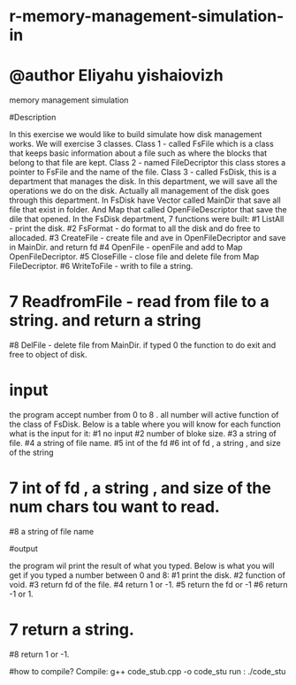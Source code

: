 # r-memory-management-simulation-in
# @author Eliyahu yishaiovizh

  
memory management simulation

#Description 

In this exercise we would like to build simulate how disk management works.
We will exercise 3 classes. 
Class 1 - called FsFile which is a class that keeps basic
 information about a file such as where the blocks that belong to that file are kept.
Class 2 - named FileDecriptor this class stores a pointer to FsFile and the name of the file.
Class 3 - called FsDisk, this is a department that manages the disk. In this department, 
we will save all the operations we do on the disk. Actually all management of the disk goes through this department.
In FsDisk have Vector called MainDir that save all file that exist in folder.
And Map that called OpenFileDescriptor that save the dile that opened.
In the FsDisk department, 7 functions were built:
#1 ListAll - print the disk.
#2 FsFormat - do format to all the disk and do free to allocaded.
#3 CreateFile - create file and ave in OpenFileDecriptor and save in MainDir. and return fd
#4 OpenFile -  openFile and add to Map OpenFileDecriptor.
#5 CloseFille - close file and delete file from Map FileDecriptor.
#6 WriteToFile - writh to file a string.
# 7 ReadfromFile  - read from file to a string. and return a string
#8 DelFile - delete file from MainDir. 
if typed 0 the function to do exit and free to object of disk.

# input 
the program accept number from 0 to 8 . 
all number will active function of the class of FsDisk.
Below is a table where you will know for each function what is the input for it:
#1 no input
#2 number of bloke size.
#3 a string of file.
#4 a string of file name.
#5 int of the fd
#6  int of fd , a string , and size of the string
# 7 int of fd , a string , and size of the num chars tou want to read.
#8   a string of file name


#output

 the program wil print the result of what you typed.
Below is what you will get if you typed a number between 0 and 8:
#1 print the disk.
#2 function of void.
#3 return fd of the file.
#4 return 1 or -1.
#5 return the fd or -1
#6  return -1 or 1.
# 7 return a string.
#8  return 1 or -1. 

#how to compile?
Compile:  g++ code_stub.cpp  -o code_stu
run : ./code_stu
